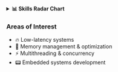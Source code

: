 <!-- Интерактивная таблица навыков -->
<details>
<summary><b>📊 Skills Radar Chart</b></summary>
<div align="center">
  <img src="https://github.com/DanilchenkoPaul/DanilchenkoPaul/blob/main/assets/skills-radar.svg?raw=true" width="500" alt="Skills Radar">
</div>
</details>

### Areas of Interest
- 🔥 Low-latency systems
- 🧠 Memory management & optimization
- ⚡ Multithreading & concurrency
- 📟 Embedded systems development
